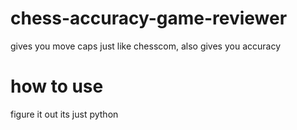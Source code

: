 # chess-accuracy-game-reviewer
gives you move caps just like chesscom, also gives you accuracy


# how to use
figure it out its just python
